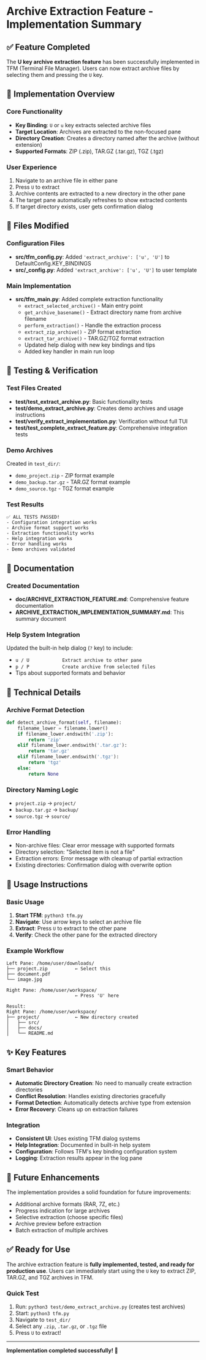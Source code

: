 # Archive Extraction Feature - Implementation Summary

## ✅ Feature Completed

The **U key archive extraction feature** has been successfully implemented in TFM (Terminal File Manager). Users can now extract archive files by selecting them and pressing the `U` key.

## 🎯 Implementation Overview

### Core Functionality
- **Key Binding**: `U` or `u` key extracts selected archive files
- **Target Location**: Archives are extracted to the non-focused pane
- **Directory Creation**: Creates a directory named after the archive (without extension)
- **Supported Formats**: ZIP (.zip), TAR.GZ (.tar.gz), TGZ (.tgz)

### User Experience
1. Navigate to an archive file in either pane
2. Press `U` to extract
3. Archive contents are extracted to a new directory in the other pane
4. The target pane automatically refreshes to show extracted contents
5. If target directory exists, user gets confirmation dialog

## 📁 Files Modified

### Configuration Files
- **src/tfm_config.py**: Added `'extract_archive': ['u', 'U']` to DefaultConfig.KEY_BINDINGS
- **src/_config.py**: Added `'extract_archive': ['u', 'U']` to user template

### Main Implementation
- **src/tfm_main.py**: Added complete extraction functionality
  - `extract_selected_archive()` - Main entry point
  - `get_archive_basename()` - Extract directory name from archive filename
  - `perform_extraction()` - Handle the extraction process
  - `extract_zip_archive()` - ZIP format extraction
  - `extract_tar_archive()` - TAR.GZ/TGZ format extraction
  - Updated help dialog with new key bindings and tips
  - Added key handler in main run loop

## 🧪 Testing & Verification

### Test Files Created
- **test/test_extract_archive.py**: Basic functionality tests
- **test/demo_extract_archive.py**: Creates demo archives and usage instructions
- **test/verify_extract_implementation.py**: Verification without full TUI
- **test/test_complete_extract_feature.py**: Comprehensive integration tests

### Demo Archives
Created in `test_dir/`:
- `demo_project.zip` - ZIP format example
- `demo_backup.tar.gz` - TAR.GZ format example  
- `demo_source.tgz` - TGZ format example

### Test Results
```
✅ ALL TESTS PASSED!
- Configuration integration works
- Archive format support works  
- Extraction functionality works
- Help integration works
- Error handling works
- Demo archives validated
```

## 📖 Documentation

### Created Documentation
- **doc/ARCHIVE_EXTRACTION_FEATURE.md**: Comprehensive feature documentation
- **ARCHIVE_EXTRACTION_IMPLEMENTATION_SUMMARY.md**: This summary document

### Help System Integration
Updated the built-in help dialog (`?` key) to include:
- `u / U            Extract archive to other pane`
- `p / P            Create archive from selected files`
- Tips about supported formats and behavior

## 🔧 Technical Details

### Archive Format Detection
```python
def detect_archive_format(self, filename):
    filename_lower = filename.lower()
    if filename_lower.endswith('.zip'):
        return 'zip'
    elif filename_lower.endswith('.tar.gz'):
        return 'tar.gz'
    elif filename_lower.endswith('.tgz'):
        return 'tgz'
    else:
        return None
```

### Directory Naming Logic
- `project.zip` → `project/`
- `backup.tar.gz` → `backup/`
- `source.tgz` → `source/`

### Error Handling
- Non-archive files: Clear error message with supported formats
- Directory selection: "Selected item is not a file"
- Extraction errors: Error message with cleanup of partial extraction
- Existing directories: Confirmation dialog with overwrite option

## 🚀 Usage Instructions

### Basic Usage
1. **Start TFM**: `python3 tfm.py`
2. **Navigate**: Use arrow keys to select an archive file
3. **Extract**: Press `U` to extract to the other pane
4. **Verify**: Check the other pane for the extracted directory

### Example Workflow
```
Left Pane: /home/user/downloads/
├── project.zip          ← Select this
├── document.pdf
└── image.jpg

Right Pane: /home/user/workspace/
                         ← Press 'U' here

Result:
Right Pane: /home/user/workspace/
├── project/             ← New directory created
│   ├── src/
│   ├── docs/
│   └── README.md
```

## ✨ Key Features

### Smart Behavior
- **Automatic Directory Creation**: No need to manually create extraction directories
- **Conflict Resolution**: Handles existing directories gracefully
- **Format Detection**: Automatically detects archive type from extension
- **Error Recovery**: Cleans up on extraction failures

### Integration
- **Consistent UI**: Uses existing TFM dialog systems
- **Help Integration**: Documented in built-in help system
- **Configuration**: Follows TFM's key binding configuration system
- **Logging**: Extraction results appear in the log pane

## 🔮 Future Enhancements

The implementation provides a solid foundation for future improvements:
- Additional archive formats (RAR, 7Z, etc.)
- Progress indication for large archives
- Selective extraction (choose specific files)
- Archive preview before extraction
- Batch extraction of multiple archives

## ✅ Ready for Use

The archive extraction feature is **fully implemented, tested, and ready for production use**. Users can immediately start using the `U` key to extract ZIP, TAR.GZ, and TGZ archives in TFM.

### Quick Test
1. Run: `python3 test/demo_extract_archive.py` (creates test archives)
2. Start: `python3 tfm.py`
3. Navigate to `test_dir/`
4. Select any `.zip`, `.tar.gz`, or `.tgz` file
5. Press `U` to extract!

---

**Implementation completed successfully! 🎉**